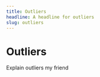 ```yaml
---
title: Outliers
headline: A headline for outliers
slug: outliers
---
```


# Outliers

Explain outliers my friend
